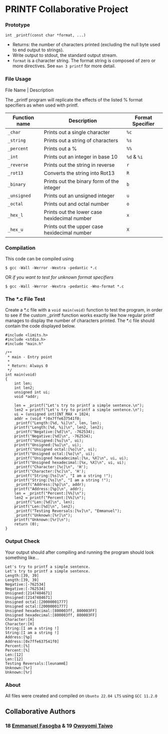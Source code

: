 # PRINTF Collaborative Project



### Prototype
`int _printf(const char *format, ...)`

- Returns: the number of characters printed (excluding the null byte used to end output to strings).
- Write output to stdout, the standard output stream.
- `format` is a character string. The format string is composed of zero or more directives. See `man 3 printf` for more detail.

### File Usage
File Name | Description

The _printf program will replicate the effects of the listed % format specifiers as when used with printf.

Function name | Description | Format Specifier
--- | --- | ---
`_char` | Prints out a single character | `%c`
`_string` | Prints out a string of characters | `%s`
`_percent` | Prints out a % | `%%`
`_int` | Prints out an integer in base 10| `%d` & `%i`
`_reverse` | Prints out the string in reverse | `r`
`_rot13` | Converts the string into Rot13 | `R`
`_binary` | Prints out the binary form of the integer | `b`
`_unsigned` | Prints out an unsigned integer | `u`
`_octal` | Prints out and octal number | `o`
`_hex_l` | Prints out the lower case hexidecimal number | `x`
`_hex_u` | Prints out the upper case hexidecimal number | `X`

### Compilation

This code can be compiled using
```
$ gcc -Wall -Werror -Wextra -pedantic *.c
```
OR _if you want to test for unknown format specifiers_

```
$ gcc -Wall -Werror -Wextra -pedantic -Wno-format *.c
```
### The *.c File Test
Create a *.c file with a `void main(void)` function to test the program, in order to see if the custom _printf function works exactly like how regular printf manages to display the number of characters printed.
The *.c file should contain the code displayed below.
```
#include <limits.h>
#include <stdio.h>
#include "main.h"

/**
 * main - Entry point
 *
 * Return: Always 0
 */
int main(void)
{
    int len;
    int len2;
    unsigned int ui;
    void *addr;

    len = _printf("Let's try to printf a simple sentence.\n");
    len2 = printf("Let's try to printf a simple sentence.\n");
    ui = (unsigned int)INT_MAX + 1024;
    addr = (void *)0x7ffe637541f0;
	_printf("Length:[%d, %i]\n", len, len);
	printf("Length:[%d, %i]\n", len2, len2);
	_printf("Negative:[%d]\n", -762534);
	printf("Negative:[%d]\n", -762534);
	_printf("Unsigned:[%u]\n", ui);
	printf("Unsigned:[%u]\n", ui);
	_printf("Unsigned octal:[%o]\n", ui);
	printf("Unsigned octal:[%o]\n", ui);
	_printf("Unsigned hexadecimal:[%x, %X]\n", ui, ui);
	printf("Unsigned hexadecimal:[%x, %X]\n", ui, ui);
	_printf("Character:[%c]\n", 'H');
	printf("Character:[%c]\n", 'H');
	_printf("String:[%s]\n", "I am a string !");
	printf("String:[%s]\n", "I am a string !");
	_printf("Address:[%p]\n", addr);
	printf("Address:[%p]\n", addr);
	len = _printf("Percent:[%%]\n");
	len2 = printf("Percent:[%%]\n");
	_printf("Len:[%d]\n", len);
	printf("Len:[%d]\n", len2);
	_printf("Testing Reversals:[%v]\n", "Emmanuel");
	_printf("Unknown:[%r]\n");
	printf("Unknown:[%r]\n");
    return (0);
}
```


### Output Check
Your output should after compiling and running the program should look something like...
``` 
Let's try to printf a simple sentence.
Let's try to printf a simple sentence.
Length:[39, 39]
Length:[39, 39]
Negative:[-762534]
Negative:[-762534]
Unsigned:[2147484671]
Unsigned:[2147484671]
Unsigned octal:[20000001777]
Unsigned octal:[20000001777]
Unsigned hexadecimal:[800003ff, 800003FF]
Unsigned hexadecimal:[800003ff, 800003FF]
Character:[H]
Character:[H]
String:[I am a string !]
String:[I am a string !]
Address:[%p]
Address:[0x7ffe637541f0]
Percent:[%]
Percent:[%]
Len:[12]
Len:[12]
Testing Reversals:[leunammE]
Unknown:[%r]
Unknown:[%r]
```
### About
All files were created and compiled on `Ubuntu 22.04 LTS` using `GCC 11.2.0`



## Collaborative Authors

### 18 [Emmanuel Fasogba](https://github.com/fashemma007) & 19 [Owoyomi Taiwo](https://github.com/owoyomi20)